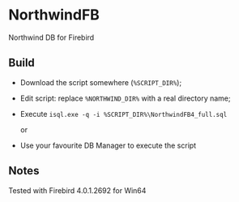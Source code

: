 # NorthwindFB

Northwind DB for Firebird

## Build

- Download the script somewhere (`%SCRIPT_DIR%`);
- Edit script: replace `%NORTHWIND_DIR%` with a real directory name;
- Execute `isql.exe -q -i %SCRIPT_DIR%\NorthwindFB4_full.sql`

  or

- Use your favourite DB Manager to execute the script

## Notes

Tested with Firebird 4.0.1.2692 for Win64
